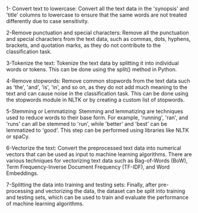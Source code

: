 1- Convert text to lowercase: Convert all the text data in the 'synopsis' and 'title' columns to lowercase to ensure that the same words are not treated differently due to case sensitivity.

2-Remove punctuation and special characters: Remove all the punctuation and special characters from the text data, such as commas, dots, hyphens, brackets, and quotation marks, as they do not contribute to the classification task.

3-Tokenize the text: Tokenize the text data by splitting it into individual words or tokens. This can be done using the split() method in Python.

4-Remove stopwords: Remove common stopwords from the text data such as 'the', 'and', 'is', 'in', and so on, as they do not add much meaning to the text and can cause noise in the classification task. This can be done using the stopwords module in NLTK or by creating a custom list of stopwords.

5-Stemming or Lemmatizing: Stemming and lemmatizing are techniques used to reduce words to their base form. For example, 'running', 'ran', and 'runs' can all be stemmed to 'run', while 'better' and 'best' can be lemmatized to 'good'. This step can be performed using libraries like NLTK or spaCy.

6-Vectorize the text: Convert the preprocessed text data into numerical vectors that can be used as input to machine learning algorithms. There are various techniques for vectorizing text data such as Bag-of-Words (BoW), Term Frequency-Inverse Document Frequency (TF-IDF), and Word Embeddings.

7-Splitting the data into training and testing sets: Finally, after pre-processing and vectorizing the data, the dataset can be split into training and testing sets, which can be used to train and evaluate the performance of machine learning algorithms.